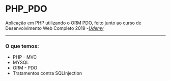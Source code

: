 # PHP_PDO
Aplicação em PHP utilizando o ORM PDO, feito junto ao curso de Desenvolvimento Web Completo 2019 -<em><a href="https://www.udemy.com/">Udemy</a></em>
<hr>

<h3>O que temos:</h3>
<ul>
	<li>PHP - MVC</li>
	<li>MYSQL</li>
  <li>ORM - PDO</li>
  <li>Tratamentos contra SQLInjection</li>
</ul>

